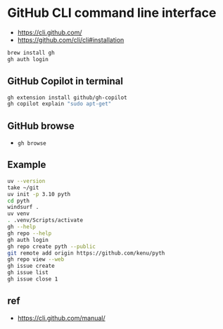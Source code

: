 # GitHub CLI command line interface
- https://cli.github.com/
- https://github.com/cli/cli#installation

```sh
brew install gh
gh auth login
```

## GitHub Copilot in terminal
```sh
gh extension install github/gh-copilot
gh copilot explain "sudo apt-get"
```

## GitHub browse
- `gh browse`

## Example

```sh
uv --version
take ~/git
uv init -p 3.10 pyth
cd pyth
windsurf .
uv venv
. .venv/Scripts/activate
gh --help
gh repo --help
gh auth login
gh repo create pyth --public
git remote add origin https://github.com/kenu/pyth
gh repo view --web
gh issue create
gh issue list
gh issue close 1
```

## ref
- https://cli.github.com/manual/
